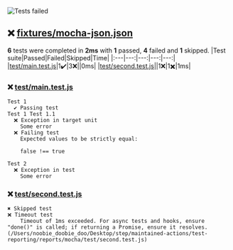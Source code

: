 ![Tests failed](https://img.shields.io/badge/tests-1%20passed%2C%204%20failed%2C%201%20skipped-critical)
## ❌ <a id="user-content-r0" href="#r0">fixtures/mocha-json.json</a>
**6** tests were completed in **2ms** with **1** passed, **4** failed and **1** skipped.
|Test suite|Passed|Failed|Skipped|Time|
|:---|---:|---:|---:|---:|
|[test/main.test.js](#r0s0)|1✔️|3❌||0ms|
|[test/second.test.js](#r0s1)||1❌|1✖️|1ms|
### ❌ <a id="user-content-r0s0" href="#r0s0">test/main.test.js</a>
```
Test 1
  ✔️ Passing test
Test 1 Test 1.1
  ❌ Exception in target unit
	Some error
  ❌ Failing test
	Expected values to be strictly equal:
	
	false !== true
	
Test 2
  ❌ Exception in test
	Some error
```
### ❌ <a id="user-content-r0s1" href="#r0s1">test/second.test.js</a>
```
✖️ Skipped test
❌ Timeout test
	Timeout of 1ms exceeded. For async tests and hooks, ensure "done()" is called; if returning a Promise, ensure it resolves. (/Users/noobie_doobie_doo/Desktop/step/maintained-actions/test-reporting/reports/mocha/test/second.test.js)
```